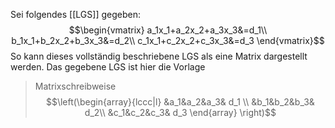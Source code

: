 Sei folgendes [[LGS]] gegeben:
$$\begin{vmatrix}
a_1x_1+a_2x_2+a_3x_3&=d_1\\
b_1x_1+b_2x_2+b_3x_3&=d_2\\ 
c_1x_1+c_2x_2+c_3x_3&=d_3
\end{vmatrix}$$
So kann dieses vollständig beschriebene LGS als eine Matrix dargestellt werden. Das gegebene LGS ist hier die Vorlage


>Matrixschreibweise
>$$\left(\begin{array}{lccc|l}
&a_1&a_2&a_3& d_1 \\
&b_1&b_2&b_3& d_2\\
&c_1&c_2&c_3& d_3
\end{array}
\right)$$
